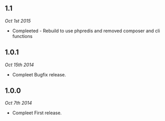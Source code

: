 ## 1.1
_Oct 1st 2015_

* Compleeted - Rebuild to use phpredis and removed composer and cli functions

## 1.0.1
_Oct 15th 2014_

* Compleet Bugfix release.

## 1.0.0
_Oct 7th 2014_

* Compleet First release.
